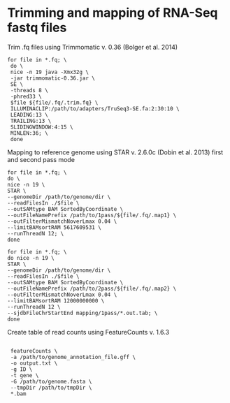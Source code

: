 # Trimming and mapping of RNA-Seq fastq files

Trim .fq files using Trimmomatic v. 0.36 (Bolger et al. 2014)
```
for file in *.fq; \
 do \
 nice -n 19 java -Xmx32g \
 -jar trimmomatic-0.36.jar \
 SE \
 -threads 8 \
 -phred33 \
 $file ${file/.fq/.trim.fq} \
 ILLUMINACLIP:/path/to/adapters/TruSeq3-SE.fa:2:30:10 \
 LEADING:13 \
 TRAILING:13 \
 SLIDINGWINDOW:4:15 \
 MINLEN:36; \
 done
 ```
 Mapping to reference genome using STAR v. 2.6.0c (Dobin et al. 2013) first and second pass mode 
 ```
 for file in *.fq; \
 do \
 nice -n 19 \
 STAR \
 --genomeDir /path/to/genome/dir \
 --readFilesIn ./$file \
 --outSAMtype BAM SortedByCoordinate \
 --outFileNamePrefix /path/to/1pass/${file/.fq/.map1} \
 --outFilterMismatchNoverLmax 0.04 \
 --limitBAMsortRAM 5617609531 \
 --runThreadN 12; \
 done
 
 for file in *.fq; \
 do nice -n 19 \
 STAR \
 --genomeDir /path/to/genome/dir \
 --readFilesIn ./$file \
 --outSAMtype BAM SortedByCoordinate \
 --outFileNamePrefix /path/to/2pass/${file/.fq/.map2} \
 --outFilterMismatchNoverLmax 0.04 \
 --limitBAMsortRAM 12000000000 \
 --runThreadN 12 \
 --sjdbFileChrStartEnd mapping/1pass/*.out.tab; \
 done
 
```
Create table of read counts using FeatureCounts v. 1.6.3 
```
 
 featureCounts \
 -a /path/to/genome_annotation_file.gff \
 -o output.txt \
 -g ID \
 -t gene \
 -G /path/to/genome.fasta \
 --tmpDir /path/to/tmpDir \
 *.bam
 
  ```
